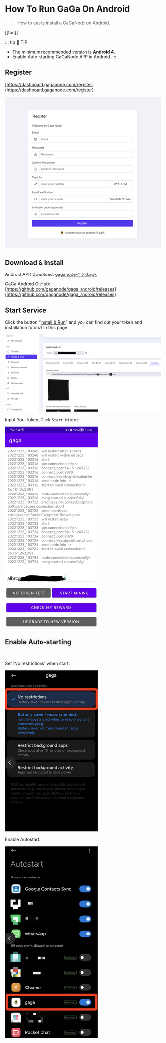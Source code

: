 # How To Run GaGa On Android

>How to easily install a GaGaNode on Android.


[[toc]]

::: tip 🚧 TIP
- The minimum recommended version is **Android 4**.
- Enable Auto-starting GaGaNode APP in Android.
:::

## Register

[https://dashboard.gaganode.com/register](https://dashboard.gaganode.com/register)

![](./../images/running/register.png)

## Download & Install

Android APK Download: [gaganode-1_0_6.apk](https://assets.coreservice.io/public/package/32/gaganode/1.0.6/gaganode-1_0_6.apk)

GaGa Android GitHub: [https://github.com/gaganode/gaga_android/releases](https://github.com/gaganode/gaga_android/releases)

## Start Service

Click the button “[Install & Run](https://dashboard.gaganode.com/install_run)” and you can find out your token and installation tutorial in this page.

![](./../images/running/android-install-run-1.png)
<br>

Input You Token, Click `Start Mining`.

<img src="./../images/running/android-05.jpeg" width="300" />

## Enable Auto-starting
<br>

Set 'No restrictions' when start.

<img src="./../images/running/android-01.png" width="300" />

Enable Autostart.

<img src="./../images/running/android-02.png" width="300" />